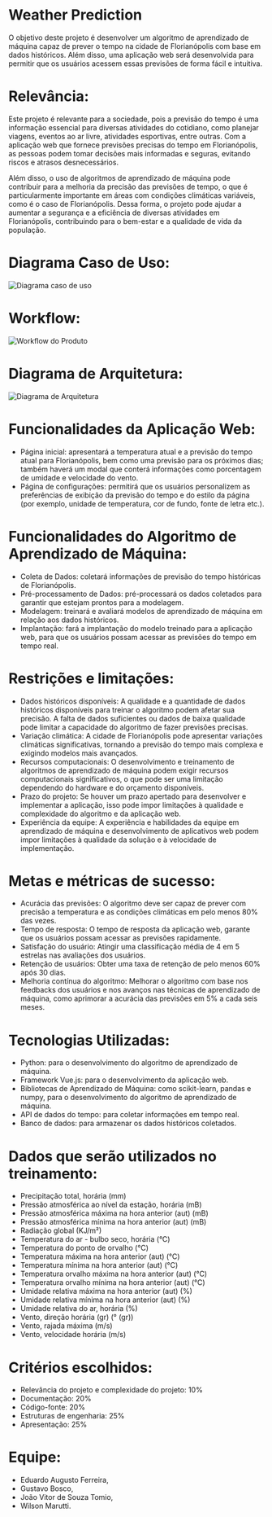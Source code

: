 # Weather Prediction

O objetivo deste projeto é desenvolver um algoritmo de aprendizado de máquina capaz de prever o tempo na cidade de Florianópolis com base em dados históricos. Além disso, uma aplicação web será desenvolvida para permitir que os usuários acessem essas previsões de forma fácil e intuitiva.

# Relevância:

Este projeto é relevante para a sociedade, pois a previsão do tempo é uma informação essencial para diversas atividades do cotidiano, como planejar viagens, eventos ao ar livre, atividades esportivas, entre outras. Com a aplicação web que fornece previsões precisas do tempo em Florianópolis, as pessoas podem tomar decisões mais informadas e seguras, evitando riscos e atrasos desnecessários.

Além disso, o uso de algoritmos de aprendizado de máquina pode contribuir para a melhoria da precisão das previsões de tempo, o que é particularmente importante em áreas com condições climáticas variáveis, como é o caso de Florianópolis. Dessa forma, o projeto pode ajudar a aumentar a segurança e a eficiência de diversas atividades em Florianópolis, contribuindo para o bem-estar e a qualidade de vida da população.

# Diagrama Caso de Uso:

![Diagrama caso de uso](https://user-images.githubusercontent.com/88805708/230232870-96321ae3-9c68-4962-871d-9cecfa6ba096.jpg)

# Workflow:

![Workflow do Produto](https://user-images.githubusercontent.com/56096297/234419151-b7f8fa1a-0157-4add-869d-dec78f43dfab.png)

# Diagrama de Arquitetura:

![Diagrama de Arquitetura](https://user-images.githubusercontent.com/88805708/230233867-632a921f-16b4-4b20-a496-409880faef09.jpg)

# Funcionalidades da Aplicação Web:

* Página inicial: apresentará a temperatura atual e a previsão do tempo atual para Florianópolis, bem como uma previsão para os próximos dias; também haverá um modal que conterá informações como porcentagem de umidade e velocidade do vento.
* Página de configurações: permitirá que os usuários personalizem as preferências de exibição da previsão do tempo e do estilo da página (por exemplo, unidade de temperatura, cor de fundo, fonte de letra etc.).

# Funcionalidades do Algoritmo de Aprendizado de Máquina:

* Coleta de Dados: coletará informações de previsão do tempo históricas de Florianópolis.
* Pré-processamento de Dados: pré-processará os dados coletados para garantir que estejam prontos para a modelagem.
* Modelagem: treinará e avaliará modelos de aprendizado de máquina em relação aos dados históricos.
* Implantação: fará a implantação do modelo treinado para a aplicação web, para que os usuários possam acessar as previsões do tempo em tempo real.

# Restrições e limitações:

* Dados históricos disponíveis: A qualidade e a quantidade de dados históricos disponíveis para treinar o algoritmo podem afetar sua precisão. A falta de dados suficientes ou dados de baixa qualidade pode limitar a capacidade do algoritmo de fazer previsões precisas.
* Variação climática: A cidade de Florianópolis pode apresentar variações climáticas significativas, tornando a previsão do tempo mais complexa e exigindo modelos mais avançados.
* Recursos computacionais: O desenvolvimento e treinamento de algoritmos de aprendizado de máquina podem exigir recursos computacionais significativos, o que pode ser uma limitação dependendo do hardware e do orçamento disponíveis.
* Prazo do projeto: Se houver um prazo apertado para desenvolver e implementar a aplicação, isso pode impor limitações à qualidade e complexidade do algoritmo e da aplicação web.
* Experiência da equipe: A experiência e habilidades da equipe em aprendizado de máquina e desenvolvimento de aplicativos web podem impor limitações à qualidade da solução e à velocidade de implementação.

# Metas e métricas de sucesso:

* Acurácia das previsões: O algoritmo deve ser capaz de prever com precisão a temperatura e as condições climáticas em pelo menos 80% das vezes.
* Tempo de resposta: O tempo de resposta da aplicação web, garante que os usuários possam acessar as previsões rapidamente.
* Satisfação do usuário: Atingir uma classificação média de 4 em 5 estrelas nas avaliações dos usuários.
* Retenção de usuários: Obter uma taxa de retenção de pelo menos 60% após 30 dias.
* Melhoria contínua do algoritmo: Melhorar o algoritmo com base nos feedbacks dos usuários e nos avanços nas técnicas de aprendizado de máquina, como aprimorar a acurácia das previsões em 5% a cada seis meses.

# Tecnologias Utilizadas:

* Python: para o desenvolvimento do algoritmo de aprendizado de máquina.
* Framework Vue.js: para o desenvolvimento da aplicação web.
* Bibliotecas de Aprendizado de Máquina: como scikit-learn, pandas e numpy, para o desenvolvimento do algoritmo de aprendizado de máquina.
* API de dados do tempo: para coletar informações em tempo real.
* Banco de dados: para armazenar os dados históricos coletados.

# Dados que serão utilizados no treinamento:
* Precipitação total, horária (mm)
* Pressão atmosférica ao nível da estação, horária (mB)
* Pressão atmosférica máxima na hora anterior (aut) (mB)
* Pressão atmosférica mínima na hora anterior (aut) (mB)
* Radiação global (KJ/m²)
* Temperatura do ar - bulbo seco, horária (°C)
* Temperatura do ponto de orvalho (°C)
* Temperatura máxima na hora anterior (aut) (°C)
* Temperatura mínima na hora anterior (aut) (°C)
* Temperatura orvalho máxima na hora anterior (aut) (°C)
* Temperatura orvalho mínima na hora anterior (aut) (°C)
* Umidade relativa máxima na hora anterior (aut) (%)
* Umidade relativa mínima na hora anterior (aut) (%)
* Umidade relativa do ar, horária (%)
* Vento, direção horária (gr) (° (gr))
* Vento, rajada máxima (m/s)
* Vento, velocidade horária (m/s)

# Critérios escolhidos:
* Relevância do projeto e complexidade do projeto: 10%
* Documentação: 20%
* Código-fonte: 20%
* Estruturas de engenharia: 25%
* Apresentação: 25%

# Equipe:
* Eduardo Augusto Ferreira,
* Gustavo Bosco,
* João Vitor de Souza Tomio,
* Wilson Marutti.
